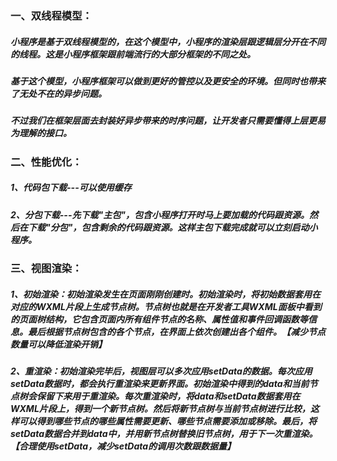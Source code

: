 ### 一、双线程模型：
##### 小程序是基于双线程模型的，在这个模型中，小程序的渲染层跟逻辑层分开在不同的线程。这是小程序框架跟前端流行的大部分框架的不同之处。
##### 基于这个模型，小程序框架可以做到更好的管控以及更安全的环境。但同时也带来了无处不在的异步问题。
##### 不过我们在框架层面去封装好异步带来的时序问题，让开发者只需要懂得上层更易为理解的接口。

### 二、性能优化：
##### 1、代码包下载---可以使用缓存
##### 2、分包下载---先下载"主包"，包含小程序打开时马上要加载的代码跟资源。然后在下载"分包"，包含剩余的代码跟资源。这样主包下载完成就可以立刻启动小程序。

### 三、视图渲染：
##### 1、初始渲染：初始渲染发生在页面刚刚创建时。初始渲染时，将初始数据套用在对应的WXML片段上生成节点树。节点树也就是在开发者工具WXML面板中看到的页面树结构，它包含页面内所有组件节点的名称、属性值和事件回调函数等信息。最后根据节点树包含的各个节点，在界面上依次创建出各个组件。【减少节点数量可以降低渲染开销】
#####
##### 2、重渲染：初始渲染完毕后，视图层可以多次应用setData的数据。每次应用setData数据时，都会执行重渲染来更新界面。初始渲染中得到的data和当前节点树会保留下来用于重渲染。每次重渲染时，将data和setData数据套用在WXML片段上，得到一个新节点树。然后将新节点树与当前节点树进行比较，这样可以得到哪些节点的哪些属性需要更新、哪些节点需要添加或移除。最后，将setData数据合并到data中，并用新节点树替换旧节点树，用于下一次重渲染。【合理使用setData，减少setData的调用次数跟数据量】
##### 